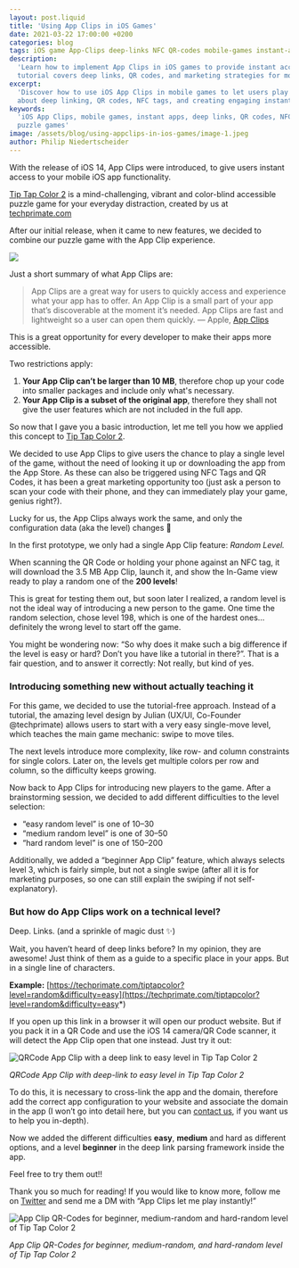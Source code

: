 ```yaml
---
layout: post.liquid
title: 'Using App Clips in iOS Games'
date: 2021-03-22 17:00:00 +0200
categories: blog
tags: iOS game App-Clips deep-links NFC QR-codes mobile-games instant-apps
description:
  'Learn how to implement App Clips in iOS games to provide instant access to gameplay without full app downloads. This
  tutorial covers deep links, QR codes, and marketing strategies for mobile games.'
excerpt:
  'Discover how to use iOS App Clips in mobile games to let users play instantly without downloading the full app. Learn
  about deep linking, QR codes, NFC tags, and creating engaging instant game experiences.'
keywords:
  'iOS App Clips, mobile games, instant apps, deep links, QR codes, NFC tags, iOS game development, App Clip marketing,
  puzzle games'
image: /assets/blog/using-appclips-in-ios-games/image-1.jpeg
author: Philip Niedertscheider
---
```


With the release of iOS 14, App Clips were introduced, to give users instant access to your mobile iOS app
functionality.

[Tip Tap Color 2](https://techprimate.com/tiptapcolor) is a mind-challenging, vibrant and color-blind accessible puzzle
game for your everyday distraction, created by us at [techprimate.com](https://techprimate.com)

After our initial release, when it came to new features, we decided to combine our puzzle game with the App Clip
experience.

![](/assets/blog/using-appclips-in-ios-games/image-1.jpeg)

Just a short summary of what App Clips are:

> App Clips are a great way for users to quickly access and experience what your app has to offer. An App Clip is a
> small part of your app that’s discoverable at the moment it’s needed. App Clips are fast and lightweight so a user can
> open them quickly. — Apple, [App Clips](https://developer.apple.com/app-clips)

This is a great opportunity for every developer to make their apps more accessible.

Two restrictions apply:

1. **Your App Clip can’t be larger than 10 MB**, therefore chop up your code into smaller packages and include only
   what's necessary.
2. **Your App Clip is a subset of the original app**, therefore they shall not give the user features which are not
   included in the full app.

So now that I gave you a basic introduction, let me tell you how we applied this concept to
[Tip Tap Color 2](https://techprimate.com/tiptapcolor).

We decided to use App Clips to give users the chance to play a single level of the game, without the need of looking it
up or downloading the app from the App Store. As these can also be triggered using NFC Tags and QR Codes, it has been a
great marketing opportunity too (just ask a person to scan your code with their phone, and they can immediately play
your game, genius right?).

Lucky for us, the App Clips always work the same, and only the configuration data (aka the level) changes 🚀

In the first prototype, we only had a single App Clip feature: _Random Level._

When scanning the QR Code or holding your phone against an NFC tag, it will download the 3.5 MB App Clip, launch it, and
show the In-Game view ready to play a random one of the **200 levels**!

This is great for testing them out, but soon later I realized, a random level is not the ideal way of introducing a new
person to the game. One time the random selection, chose level 198, which is one of the hardest ones… definitely the
wrong level to start off the game.

You might be wondering now: “So why does it make such a big difference if the level is easy or hard? Don’t you have like
a tutorial in there?”. That is a fair question, and to answer it correctly: Not really, but kind of yes.

### Introducing something new without actually teaching it

For this game, we decided to use the tutorial-free approach. Instead of a tutorial, the amazing level design by Julian
(UX/UI, Co-Founder @techprimate) allows users to start with a very easy single-move level, which teaches the main game
mechanic: swipe to move tiles.

The next levels introduce more complexity, like row- and column constraints for single colors. Later on, the levels get
multiple colors per row and column, so the difficulty keeps growing.

Now back to App Clips for introducing new players to the game. After a brainstorming session, we decided to add
different difficulties to the level selection:

- “easy random level” is one of 10–30
- “medium random level” is one of 30–50
- “hard random level” is one of 150–200

Additionally, we added a “beginner App Clip” feature, which always selects level 3, which is fairly simple, but not a
single swipe (after all it is for marketing purposes, so one can still explain the swiping if not self-explanatory).

### But how do App Clips work on a technical level?

Deep. Links. (and a sprinkle of magic dust ✨)

Wait, you haven’t heard of deep links before? In my opinion, they are awesome! Just think of them as a guide to a
specific place in your apps. But in a single line of characters.

**Example:**
[https://techprimate.com/tiptapcolor?level=random&difficulty=easy](https://techprimate.com/tiptapcolor?level=random&difficulty=easy*)

If you open up this link in a browser it will open our product website. But if you pack it in a QR Code and use the iOS
14 camera/QR Code scanner, it will detect the App Clip open that one instead. Just try it out:

![QRCode App Clip with a deep link to easy level in Tip Tap Color 2](/assets/blog/using-appclips-in-ios-games/qrcode-deeplink.png)

_QRCode App Clip with deep-link to easy level in Tip Tap Color 2_

To do this, it is necessary to cross-link the app and the domain, therefore add the correct app configuration to your
website and associate the domain in the app (I won’t go into detail here, but you can
[contact us](https://techprimate.com/contact), if you want us to help you in-depth).

Now we added the different difficulties **easy**, **medium** and hard as different options, and a level **beginner** in
the deep link parsing framework inside the app.

Feel free to try them out!!

Thank you so much for reading! If you would like to know more, follow me on [Twitter](https://twitter.com/philprimes)
and send me a DM with “App Clips let me play instantly!”

![App Clip QR-Codes for beginner, medium-random and hard-random level of Tip Tap Color 2](/assets/blog/using-appclips-in-ios-games/qrcodes.png)

_App Clip QR-Codes for beginner, medium-random, and hard-random level of Tip Tap Color 2_

